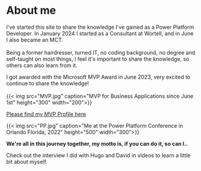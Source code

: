 # About me
I've started this site to share the knowledge I've gained as a Power Platform Developer. In January 2024 I started as a Consultant at Wortell, and in June I also became an MCT. <br> <br>
Being a former hairdresser, turned IT, no coding background, no degree and self-taught on most things, I feel it's important to share the knowledge, so others can also learn from it.

I got awarded with the Microsoft MVP Award in June 2023, very excited to continue to share the knowledge!
<br>
<br>
{{< img src="MVP.jpg" caption="MVP for Business Applications since June 1st" height="300" width="200">}}

[Please find my MVP Profile here](https://mvp.microsoft.com/en-US/mvp/profile/44c68199-95fb-ed11-8f6d-000d3a560942)

{{< img src="PP.jpg" caption="Me at the Power Platform Conference in Orlando Florida, 2022" height="500" width="300">}}

**We're all in this journey together, my motto is, if you can do it, so can I..**
<br> 

Check out the interview I did with Hugo and David in videos to learn a little bit about myself.